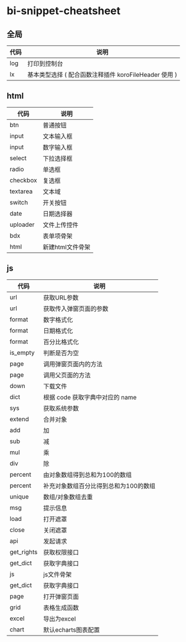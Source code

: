 # bi-snippet-cheatsheet
## 全局

| 代码 | 说明 | 
| ------| ------ | 
| log | 打印到控制台 | 
| lx | 基本类型选择 ( 配合函数注释插件 koroFileHeader 使用 )| 
## html

| 代码 | 说明 | 
| ------| ------ | 
| btn | 普通按钮 | 
| input | 文本输入框 | 
| input | 数字输入框 | 
| select | 下拉选择框 | 
| radio | 单选框 | 
| checkbox | 复选框 | 
| textarea | 文本域 | 
| switch | 开关按钮 | 
| date | 日期选择器 | 
| uploader | 文件上传控件 | 
| bdx | 表单项骨架 | 
| html | 新建html文件骨架 | 
## js

| 代码 | 说明 | 
| ------| ------ | 
| url | 获取URL参数 | 
| url | 获取传入弹窗页面的参数 | 
| format | 数字格式化 | 
| format | 日期格式化 | 
| format | 百分比格式化 | 
| is_empty | 判断是否为空 | 
| page | 调用弹窗页面内的方法 |
| page | 调用父页面的方法 |
| down | 下载文件 | 
| dict | 根据 code 获取字典中对应的 name | 
| sys | 获取系统参数 | 
| extend | 合并对象 | 
| add | 加 | 
| sub | 减 | 
| mul | 乘 | 
| div | 除 | 
| percent | 由对象数组得到总和为100的数组 |
| percent | 补充对象数组百分比得到总和为100的数组 | 
| unique | 数组/对象数组去重 | 
| msg | 提示信息 | 
| load | 打开遮罩 | 
| close | 关闭遮罩 | 
| api | 发起请求 | 
| get_rights | 获取权限接口 | 
| get_dict | 获取字典接口 | 
| js | js文件骨架 | 
| get_dict | 获取字典接口 | 
| page | 打开弹窗页面 | 
| grid | 表格生成函数 | 
| excel | 导出为excel |
| chart | 默认echarts图表配置 | 
